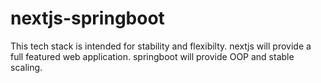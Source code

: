 # nextjs-springboot
This tech stack is intended for stability and flexibilty.
nextjs will provide a full featured web application.
springboot will provide OOP and stable scaling.
